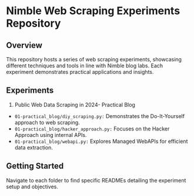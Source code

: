 # Nimble Web Scraping Experiments Repository

## Overview
This repository hosts a series of web scraping experiments, showcasing different techniques and tools in line with Nimble blog labs. Each experiment demonstrates practical applications and insights.

## Experiments
1. Public Web Data Scraping in 2024- Practical Blog 
  - `01-practical_blog/diy_scraping.py:` Demonstrates the Do-It-Yourself approach to web scraping.
  - `01-practical_blog/hacker_approach.py:` Focuses on the Hacker Approach using internal APIs.
  - `01-practical_blog/webapi.py:` Explores Managed WebAPIs for efficient data extraction.

## Getting Started
Navigate to each folder to find specific READMEs detailing the experiment setup and objectives.


